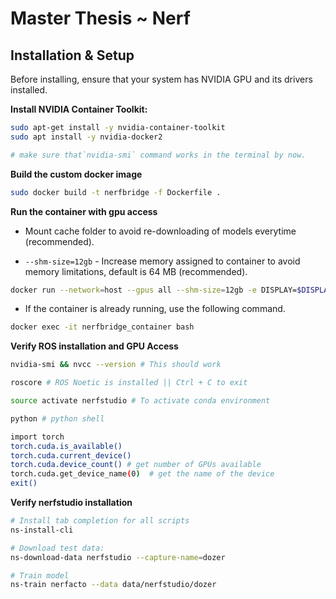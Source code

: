 # Master Thesis ~ Nerf

## Installation & Setup
Before installing, ensure that your system has NVIDIA GPU and its drivers installed.

**Install NVIDIA Container Toolkit:**

```bash
sudo apt-get install -y nvidia-container-toolkit
sudo apt install -y nvidia-docker2

# make sure that`nvidia-smi` command works in the terminal by now.
```
**Build the custom docker image**

```bash
sudo docker build -t nerfbridge -f Dockerfile . 
```
 
**Run the container with gpu access**

* Mount cache folder to avoid re-downloading of models everytime (recommended). 

* ```--shm-size=12gb``` - Increase memory assigned to container to avoid memory limitations, default is 64 MB (recommended).

```bash
docker run --network=host --gpus all --shm-size=12gb -e DISPLAY=$DISPLAY -v /tmp/.X11-unix:/tmp/.X11-unix -v /home/$USER/.cache/:/root/.cache/ -v $(pwd)/code/:/root/code/ --privileged -it --name nerfbridge_container nerfbridge bash
```
* If the container is already running, use the following command.

```bash
docker exec -it nerfbridge_container bash
```

**Verify ROS installation and GPU Access**

```bash
nvidia-smi && nvcc --version # This should work 

roscore # ROS Noetic is installed || Ctrl + C to exit 

source activate nerfstudio # To activate conda environment 

python # python shell

import torch 
torch.cuda.is_available() 
torch.cuda.current_device()  
torch.cuda.device_count() # get number of GPUs available    
torch.cuda.get_device_name(0)  # get the name of the device 
exit() 
```

**Verify nerfstudio installation**

```bash
# Install tab completion for all scripts
ns-install-cli 

# Download test data: 
ns-download-data nerfstudio --capture-name=dozer 

# Train model 
ns-train nerfacto --data data/nerfstudio/dozer 
```

